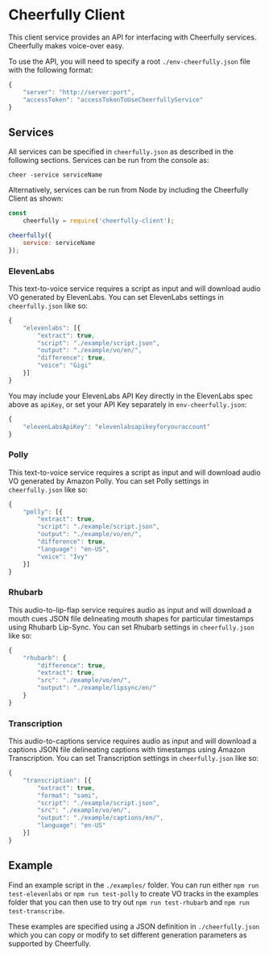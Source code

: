 # Cheerfully Client

This client service provides an API for interfacing with Cheerfully services. Cheerfully makes voice-over easy.

To use the API, you will need to specify a root `./env-cheerfully.json` file with the following format:

```javascript
{
    "server": "http://server:port",
    "accessToken": "accessTokenToUseCheerfullyService"
}
```

## Services

All services can be specified in `cheerfully.json` as described in the following sections. Services can be run from the console as:

```console
cheer -service serviceName
```

Alternatively, services can be run from Node by including the Cheerfully Client as shown:

```javascript
const
    cheerfully = require('cheerfully-client');

cheerfully({
    service: serviceName
});
```

### ElevenLabs

This text-to-voice service requires a script as input and will download audio VO generated by ElevenLabs. You can set ElevenLabs settings in `cheerfully.json` like so:

```javascript
{
    "elevenlabs": [{
        "extract": true,
        "script": "./example/script.json",
        "output": "./example/vo/en/",
        "difference": true,
        "voice": "Gigi"
    }]
}
```

You may include your ElevenLabs API Key directly in the ElevenLabs spec above as `apiKey`, or set your API Key separately in `env-cheerfully.json`:

```javascript
{
    "elevenLabsApiKey": "elevenlabsapikeyforyouraccount"
}
```

### Polly

This text-to-voice service requires a script as input and will download audio VO generated by Amazon Polly. You can set Polly settings in `cheerfully.json` like so:

```javascript
{
    "polly": [{
        "extract": true,
        "script": "./example/script.json",
        "output": "./example/vo/en/",
        "difference": true,
        "language": "en-US",
        "voice": "Ivy"
    }]
}
```

### Rhubarb

This audio-to-lip-flap service requires audio as input and will download a mouth cues JSON file delineating mouth shapes for particular timestamps using Rhubarb Lip-Sync. You can set Rhubarb settings in `cheerfully.json` like so:

```javascript
{
    "rhubarb": {
        "difference": true,
        "extract": true,
        "src": "./example/vo/en/",
        "output": "./example/lipsync/en/"
    }
}
```

### Transcription

This audio-to-captions service requires audio as input and will download a captions JSON file delineating captions with timestamps using Amazon Transcription. You can set Transcription settings in `cheerfully.json` like so:

```javascript
{
    "transcription": [{
        "extract": true,
        "format": "sami",
        "script": "./example/script.json",
        "src": "./example/vo/en/",
        "output": "./example/captions/en/",
        "language": "en-US"
    }]
}
```

## Example

Find an example script in the `./examples/` folder. You can run either `npm run test-elevenlabs` or `npm run test-polly` to create VO tracks in the examples folder that you can then use to try out `npm run test-rhubarb` and `npm run test-transcribe`.

These examples are specified using a JSON definition in `./cheerfully.json` which you can copy or modify to set different generation parameters as supported by Cheerfully.
